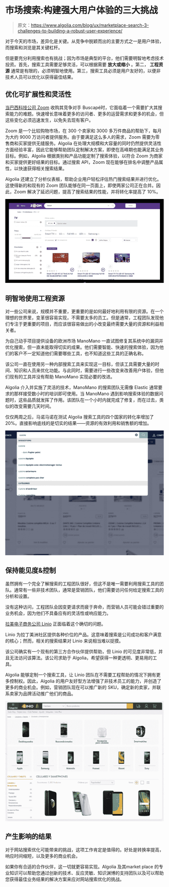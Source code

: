 # 市场搜索:构建强大用户体验的三大挑战

> 原文：<https://www.algolia.com/blog/ux/marketplace-search-3-challenges-to-building-a-robust-user-experience/>

对于今天的市场，差异化是关键。从竞争中脱颖而出的主要方式之一是用户体验，而搜索和浏览是其关键杠杆。

但是要充分利用搜索也有挑战；因为市场是典型的平台，他们需要明智地考虑技术投资。首先，搜索工具需要足够灵活，可以根据需要 **放大或缩小** 。第二， **工程资源** 通常是有限的，必须明智地使用。第三，搜索工具必须是用户友好的，以便非技术人员可以优化以获得最佳结果。

## [](#optimizing-for-scalability-and-flexibility)优化可扩展性和灵活性

[当巴西科技公司 Zoom](https://resources.algolia.com/customer-stories/zoom-customer-story) 收购其竞争对手 Buscapé时，它面临着一个需要扩大其搜索能力的难题。快速增长意味着更多的访问者、更多的运营需求和更多的机会，但这些变化必须迅速发生，以免失去现有客户。

Zoom 是一个比较购物市场，在 300 个卖家和 3000 多万件商品的帮助下，每月为大约 9000 万访问者提供服务。由于要满足这么多人的需求，Zoom 需要为零售商和买家提供无缝服务。Algolia 在处理大规模和大容量的同时仍然提供灵活性方面经验丰富，因此它能够帮助团队定制解决方案，即使在高峰期也能满足其业务目标。例如，Algolia 根据类别和产品功能定制了搜索体验，以符合 Zoom 为商家和买家提供更好结果的目标。通过搜索 API，Zoom 现在能够在排名中调整产品属性，以快速获得相关搜索结果。

Algolia 还建立了分析仪表板，帮助企业用户轻松评估热门搜索结果并进行优化。这使得新的和现有的 Zoom 团队能够在同一页面上，即使两家公司正在合并。因此，Zoom 解决了延迟问题，提高了搜索结果的性能，并将转化率提高了 10%。

![Zoom-marketplaces-UX](img/290aa42b4dff448c53fb38f9d87b9810.png)

## [](#using-engineering-resources-wisely)明智地使用工程资源

对一些公司来说，规模并不重要，更重要的是如何最好地利用有限的资源。在一个理想的世界里，变革很容易实现，不需要太多的员工。但是通常，工程团队发现他们专注于更重要的项目，而应该很容易做出的小改变最终需要大量的资源和利益相关者。

为自己动手项目提供设备的欧洲市场 ManoMano 一直试图修复其系统中的漏洞并优化搜索，但一直未能取得切实的成果。他们需要智能、快速的搜索体验，因为他们的客户不一定知道他们需要哪些工具，也不知道这些工具的正确名称。

该公司一直在使用另一种内部搜索工具来实现这一目标，但该工具需要大量的时间、知识和人员来优化功能。与此同时，需要进行一些改变来改善用户体验，但他们现有的工具并没有帮助 ManoMano 实现必要的改进。

Algolia 介入并实施了灵活的技术，ManoMano 的搜索团队无需像 Elastic 通常要求的那样接受数小时的培训即可使用。当 ManoMano 遇到影响搜索体验的数据问题时，这些品质就发挥了作用。该团队在一个小时内就完成了修复，而在过去，类似的改变需要几天时间。

仅仅两周之后，马诺马诺在测试 Algolia 搜索工具的四个国家的转化率增加了 20%。直接影响底线的是切实的结果——资源的有效利用和销售额的增加。

![ManoMano](img/1b7618b5e6c2f6dc878e332afdf29f40.png)

## [](#maintaining-visibility-control)保持能见度&控制

虽然拥有一个完全了解搜索的工程团队很好，但这不是唯一需要利用搜索工具的团队。通常有一些非技术团队，通常是营销团队，他们需要访问任何给定搜索工具的分析和设置。

没有这种访问，工程团队会因变更请求而疲于奔命，而营销人员可能会错过重要的业务机会，因为他们不具备应有的灵活性或响应能力。

[拉美电子商务公司 Linio](https://resources.algolia.com/customer-stories/linio) 正面临着这个确切的问题。

Linio 为拉丁美洲社区提供各种价位的产品。这意味着搜索是公司成功和客户满意的核心；然而，相关的搜索结果对 Linio 来说相当难以捉摸。

该公司确实有一个现有的第三方合作伙伴提供帮助，但 Linio 的可见度非常低，并且无法访问该算法。该公司求助于 Algolia，希望获得一种更透明、更易用的工具。

Algolia 能够定制一个搜索工具，让 Linio 团队在不需要工程帮助的情况下拥有更多控制权。因此，Algolia 的用户友好型方法增强了非技术员工的能力，并创造了更多的商业机会。例如，营销团队现在可以推广新的 SKU，确定新的卖家，并联系卖家为品牌活动推广他们的商品。

![Linio](img/394ea36cac1b2c31f1819a5592d05c06.png)

## [](#results-that-make-an-impact)产生影响的结果

对于网站搜索优化可能带来的挑战，这项工作肯定是值得的。好处是转换率提高，响应时间缩短，以及更多的商业机会。

如果你有合适的合作伙伴，这一切就更容易实现。Algolia 及其market place 的专业知识可以帮助您通过创新的技术、反应灵敏、知识渊博的支持团队以及可以帮助您获得最佳业务结果的解决方案来应对网站搜索优化的挑战。